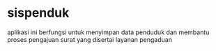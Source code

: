 # sispenduk
aplikasi ini berfungsi untuk menyimpan data penduduk dan membantu proses pengajuan surat yang disertai layanan pengaduan
